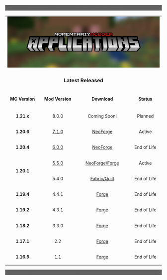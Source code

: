 <p><img src="https://raw.githubusercontent.com/MomentariyModder/branding/main/sites/site/line.png" alt="" /></p>
<table><tbody>
    <tr>
        <td colspan="5"><img src="https://raw.githubusercontent.com/MomentariyModder/branding/main/sites/projects-banner/mma.png" width="100%"></td>
    </tr>
    <tr>
        <td colspan="5"><h3 align="center">Latest Released</h3></td>
    </tr>
    <tr>
        <td><h4 align="center">MC Version</h4></td>
        <td><h4 align="center">Mod Version</h4></td>
        <td colspan="2"><h4 align="center">Download</h4></td>
		<td><h4 align="center">Status</h4></td>
    </tr>
	<tr>
        <td><p align="center"><b>1.21.x</b></p></td>
        <td><p align="center">8.0.0</p></td>
        <td colspan="2"><p align="center">Coming Soon!</p></td>
        <td><p align="center">Planned</p></td>
    </tr>
	<tr>
        <td><p align="center"><b>1.20.6</b></p></td>
        <td><p align="center"><a href="https://momentariymodder.xyz/blog/new-version-mma-and-new-mod">7.1.0</a></p></td>
        <td colspan="2"><p align="center"><a href="https://github.com/MomentariyModder/release/blob/main/Supported/applications/neoforge/1.20.6/%5BNeoForge%201.20.6%5DMomentariyModder'Applications%5B7.1.0%5D.jar">NeoForge</a></p></td>
        <td><p align="center">Active</p></td>
    </tr>
	<tr>
        <td><p align="center"><b>1.20.4</b></p></td>
        <td><p align="center"><a href="https://momentariymodder.xyz/blog/mma-6.0.0">6.0.0</a></p></td>
        <td colspan="2"><p align="center"><a href="https://github.com/MomentariyModder/release/blob/main/Supported/applications/neoforge/1.20.4/%5BNeoForge%201.20.4%5DMomentariyModder'Applications%5B6.0.0%5D.jar">NeoForge</a></p></td>
        <td><p align="center">End of Life</p></td>
    </tr>
    <tr>
        <td rowspan="2"><p align="center"><b>1.20.1</b></p></td>
        <td><p align="center"><a href="https://momentariymodder.xyz/blog/new-version-mma-and-new-mod">5.5.0</a></p></td>
        <td colspan="2"><p align="center"><a href="https://github.com/MomentariyModder/release/blob/main/Supported/applications/forge/1.20.1/%5BNeoLexForge%201.20.1%5DMomentariyModder'Applications%5B5.5.0%5D.jar">NeoForge/Forge</a></p></td>
        <td><p align="center">Active</p></td>
    </tr>
	<tr>
        <td><p align="center">5.4.0</p></td>
        <td colspan="2"><p align="center"><a href="https://github.com/MomentariyModder/release/blob/main/Supported/applications/fabric/1.20.1/%5BFabricQuilt%201.20.1%5DMomentariyModder'Applications%5B5.4.0%5D.jar">Fabric/Quilt</a></p></td>
		<td><p align="center">End of Life</p></td>
    </tr>
    <tr>
        <td><p align="center"><b>1.19.4</b></p></td>
        <td><p align="center">4.4.1</p></td>
        <td colspan="2"><p align="center"><a href="https://github.com/MomentariyModder/release/blob/main/Supported/applications/forge/1.19.4/%5B1.19.4%5DMomentariyModder'Applications%5B4.4.1%5D.jar">Forge</a></p></td>
		<td><p align="center">End of Life</p></td>
    </tr>
    <tr>
        <td><p align="center"><b>1.19.2</b></p></td>
        <td><p align="center">4.3.1</p></td>
        <td colspan="2"><p align="center"><a href="https://github.com/MomentariyModder/release/blob/main/Supported/applications/forge/1.19.2/%5B1.19.2%5DMomentariyModder'Applications%5B4.3.1%5D.jar">Forge</a></p></td>
		<td><p align="center">End of Life</p></td>
    </tr>
    <tr>
        <td><p align="center"><b>1.18.2</b></p></td>
        <td><p align="center">3.3.0</p></td>
        <td colspan="2"><p align="center"><a href="https://github.com/MomentariyModder/release/blob/main/Supported/applications/forge/1.18.2/%5B1.18.2%5DMomentariyModder'Applications%5B3.3.0%5D.jar">Forge</a></p></td>
		<td><p align="center">End of Life</p></td>
    </tr>
	<tr>
        <td><p align="center"><b>1.17.1</b></p></td>
        <td><p align="center">2.2</p></td>
        <td colspan="2"><p align="center"><a href="https://github.com/MomentariyModder/release/blob/main/Supported/applications/forge/1.17.1/%5B1.17.1%5DMomentariyModder'Applications%5B2.2%5D.jar">Forge</a></p></td>
		<td><p align="center">End of Life</p></td>
    </tr>
	<tr>
        <td><p align="center"><b>1.16.5</b></p></td>
        <td><p align="center">1.1</p></td>
        <td colspan="2"><p align="center"><a href="https://github.com/MomentariyModder/release/blob/main/Supported/applications/forge/1.16.5/%5B1.16.5%5DMomentariyModder'Applications%5B1.1%5D.jar">Forge</a></p></td>
		<td><p align="center">End of Life</p></td>
    </tr></tbody>
</table>
<p><img src="https://raw.githubusercontent.com/MomentariyModder/branding/main/sites/site/line.png" alt="" /></p>
